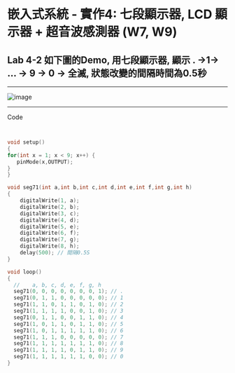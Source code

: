 #   嵌入式系統 - 實作4: 七段顯示器, LCD 顯示器 + 超音波感測器 (W7, W9) 

##   Lab 4-2 如下圖的Demo, 用七段顯示器, 顯示 . →1→ ... → 9 → 0 → 全滅, 狀態改變的間隔時間為0.5秒

---

![image](https://user-images.githubusercontent.com/63353432/137610376-1b1135a5-567e-40f7-82bc-b046b9c16b3c.png)

---

Code
````C


void setup()
{
for(int x = 1; x < 9; x++) {
   pinMode(x,OUTPUT);
}
}

void seg71(int a,int b,int c,int d,int e,int f,int g,int h)
{
	digitalWrite(1, a);
	digitalWrite(2, b);
	digitalWrite(3, c);
	digitalWrite(4, d);
	digitalWrite(5, e);
	digitalWrite(6, f);
	digitalWrite(7, g);
	digitalWrite(8, h);
	delay(500); // 間隔0.5S
}

void loop()
{
  //    a, b, c, d, e, f, g, h
  seg71(0, 0, 0, 0, 0, 0, 0, 1); // .
  seg71(0, 1, 1, 0, 0, 0, 0, 0); // 1
  seg71(1, 1, 0, 1, 1, 0, 1, 0); // 2
  seg71(1, 1, 1, 1, 0, 0, 1, 0); // 3
  seg71(0, 1, 1, 0, 0, 1, 1, 0); // 4
  seg71(1, 0, 1, 1, 0, 1, 1, 0); // 5
  seg71(1, 0, 1, 1, 1, 1, 1, 0); // 6
  seg71(1, 1, 1, 0, 0, 0, 0, 0); // 7
  seg71(1, 1, 1, 1, 1, 1, 1, 0); // 8
  seg71(1, 1, 1, 1, 0, 1, 1, 0); // 9
  seg71(1, 1, 1, 1, 1, 1, 0, 0); // 0
}
````
